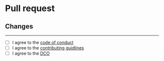 # Pull request

## Changes

<!-- What did you change? -->

---

- [ ] I agree to the [code of conduct](CODE_OF_CONDUCT.md)
- [ ] I agree to the [contributing guidlines](CONTRIBUTING.md)
- [ ] I agree to the [DCO](CONTRIBUTING.md#dco)
